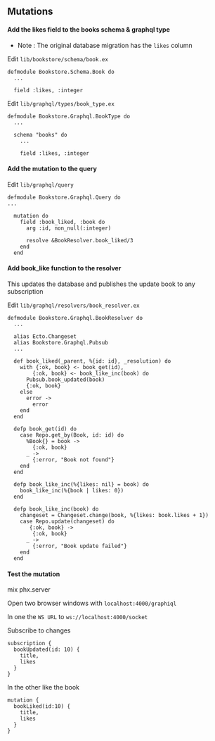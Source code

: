 ## Mutations

#### Add the likes field to the books schema & graphql type

- Note : The original database migration has the `likes` column

Edit `lib/bookstore/schema/book.ex`

```
defmodule Bookstore.Schema.Book do
  ...

  field :likes, :integer

```

Edit `lib/graphql/types/book_type.ex`

```
defmodule Bookstore.Graphql.BookType do
  ...

  schema "books" do
    ...

    field :likes, :integer

```

#### Add the mutation to the query

Edit `lib/graphql/query`

```
defmodule Bookstore.Graphql.Query do
...

  mutation do
    field :book_liked, :book do
      arg :id, non_null(:integer)

      resolve &BookResolver.book_liked/3
    end
  end
```

#### Add book_like function to the resolver

This updates the database and publishes the update book to any subscription

Edit `lib/graphql/resolvers/book_resolver.ex`

```
defmodule Bookstore.Graphql.BookResolver do
  ...

  alias Ecto.Changeset
  alias Bookstore.Graphql.Pubsub
  ...

  def book_liked(_parent, %{id: id}, _resolution) do
    with {:ok, book} <- book_get(id),
        {:ok, book} <- book_like_inc(book) do
      Pubsub.book_updated(book)
      {:ok, book}
    else
      error ->
        error
    end
  end

  defp book_get(id) do
    case Repo.get_by(Book, id: id) do
      %Book{} = book ->
        {:ok, book}
      _ ->
        {:error, "Book not found"}
    end
  end

  defp book_like_inc(%{likes: nil} = book) do
    book_like_inc(%{book | likes: 0})
  end

  defp book_like_inc(book) do
    changeset = Changeset.change(book, %{likes: book.likes + 1})
    case Repo.update(changeset) do
       {:ok, book} ->
        {:ok, book}
      _ ->
        {:error, "Book update failed"}
    end
  end
```


#### Test the mutation

mix phx.server

Open two browser windows with `localhost:4000/graphiql`

In one the `WS URL` to `ws://localhost:4000/socket`

Subscribe to changes

```
subscription {
  bookUpdated(id: 10) {
    title,
    likes
  }
}

```

In the other like the book

```
mutation {
  bookLiked(id:10) {
    title,
    likes
  }
}
```
